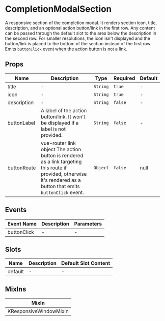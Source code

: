 # CompletionModalSection

A responsive section of the completion modal. It renders section icon, title, description, and an optional action button/link in the first row. Any content can be passed through the default slot to the area below the description in the second row. For smaller resolutions, the icon isn't displayed and the button/link is placed to the bottom of the section instead of the first row. Emits `buttonClick` event when the action button is not a link.

## Props

<!-- @vuese:CompletionModalSection:props:start -->
|Name|Description|Type|Required|Default|
|---|---|---|---|---|
|title|-|`String`|`true`|-|
|icon|-|`String`|`true`|-|
|description|-|`String`|`false`|-|
|buttonLabel|A label of the action button/link. It won't be displayed if a label is not provided.|`String`|`false`|-|
|buttonRoute|vue-router link object The action button is rendered as a link targeting this route if provided, otherwise it's rendered as a button that emits `buttonClick` event.|`Object`|`false`|null|

<!-- @vuese:CompletionModalSection:props:end -->


## Events

<!-- @vuese:CompletionModalSection:events:start -->
|Event Name|Description|Parameters|
|---|---|---|
|buttonClick|-|-|

<!-- @vuese:CompletionModalSection:events:end -->


## Slots

<!-- @vuese:CompletionModalSection:slots:start -->
|Name|Description|Default Slot Content|
|---|---|---|
|default|-|-|

<!-- @vuese:CompletionModalSection:slots:end -->


## MixIns

<!-- @vuese:CompletionModalSection:mixIns:start -->
|MixIn|
|---|
|KResponsiveWindowMixin|

<!-- @vuese:CompletionModalSection:mixIns:end -->
